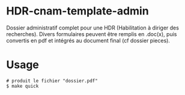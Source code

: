 # HDR-cnam-template-admin

Dossier administratif complet pour une HDR (Habilitation à diriger des recherches). Divers formulaires peuvent être remplis en .doc(x), puis convertis en pdf et intégrés au document final (cf dossier pieces).

# Usage

    # produit le fichier "dossier.pdf"
    $ make quick
